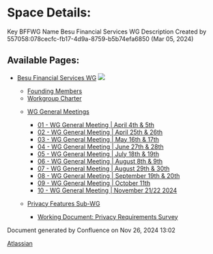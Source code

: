 # Space Details:

Key BFFWG Name Besu Financial Services WG Description Created by 557058:078cecfc-fb17-4d9a-8759-b5b74efa6850 (Mar 05, 2024)

## Available Pages:

- [Besu Financial Services WG](Besu-Financial-Services-WG_19005442.html) ![](images/icons/contenttypes/home_page_16.png)
  
  - [Founding Members](Founding-Members_19005483.html)
  
  <!--THE END-->
  
  - [Workgroup Charter](Workgroup-Charter_19005468.html)
  
  <!--THE END-->
  
  - [WG General Meetings](WG-General-Meetings_19005466.html)
    
    - [01 - WG General Meeting | April 4th &amp; 5th](19005504.html)
    
    <!--THE END-->
    
    - [02 - WG General Meeting | April 25th &amp; 26th](19005520.html)
    
    <!--THE END-->
    
    - [03 - WG General Meeting | May 16th &amp; 17th](19005529.html)
    
    <!--THE END-->
    
    - [04 - WG General Meeting | June 27th &amp; 28th](19005537.html)
    
    <!--THE END-->
    
    - [05 - WG General Meeting | July 18th &amp; 19th](19005546.html)
    
    <!--THE END-->
    
    - [06 - WG General Meeting | August 8th &amp; 9th](19005549.html)
    
    <!--THE END-->
    
    - [07 - WG General Meeting | August 29th &amp; 30th](19005551.html)
    
    <!--THE END-->
    
    - [08 - WG General Meeting | September 19th &amp; 20th](19005561.html)
    
    <!--THE END-->
    
    - [09 - WG General Meeting | October 11th](29196289.html)
    
    <!--THE END-->
    
    - [10 - WG General Meeting | November 21/22 2024](59244545.html)
  
  <!--THE END-->
  
  - [Privacy Features Sub-WG](Privacy-Features-Sub-WG_19005524.html)
    
    - [Working Document: Privacy Requirements Survey](19005554.html)

Document generated by Confluence on Nov 26, 2024 13:02

[Atlassian](http://www.atlassian.com/)
